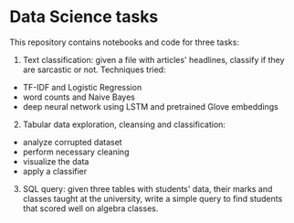 # Data Science tasks

This repository contains notebooks and code for three tasks:
1) Text classification: given a file with articles' headlines, classify if they are sarcastic or not.
  Techniques tried: 
  - TF-IDF and Logistic Regression
  - word counts and Naive Bayes
  - deep neural network using LSTM and pretrained Glove embeddings
2) Tabular data exploration, cleansing and classification: 
  - analyze corrupted dataset
  - perform necessary cleaning
  - visualize the data 
  - apply a classifier
3) SQL query: 
  given three tables with students' data, their marks and classes taught at the university, 
  write a simple query to find students that scored well on algebra classes.
